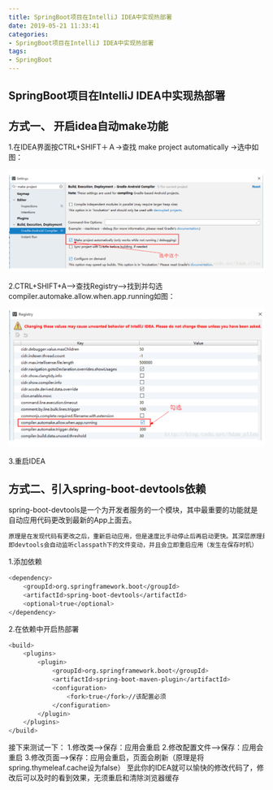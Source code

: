```yaml
---
title: SpringBoot项目在IntelliJ IDEA中实现热部署
date: 2019-05-21 11:33:41
categories: 
- SpringBoot项目在IntelliJ IDEA中实现热部署
tags: 
- SpringBoot
---
```


## SpringBoot项目在IntelliJ IDEA中实现热部署

## 方式一、 开启idea自动make功能
1.在IDEA界面按CTRL+SHIFT＋Ａ->查找 make project automatically ->选中如图：

![](/img/idea-springboot1.png)

<!--more-->

2.CTRL+SHIFT+A–>查找Registry–>找到并勾选compiler.automake.allow.when.app.running如图：

![](/img/idea-springboot2.png)

3.重启IDEA

## 方式二、引入spring-boot-devtools依赖

spring-boot-devtools是一个为开发者服务的一个模块，其中最重要的功能就是自动应用代码更改到最新的App上面去。

``` bash
原理是在发现代码有更改之后，重新启动应用，但是速度比手动停止后再启动更快。其深层原理是使用了两个ClassLoader，一个Classloader加载那些不会改变的类(第三方Jar包),另一个ClassLoader加载会更改的类，称为restart ClassLoader,这样在有代码更改的时候，原来的restartClassLoader被丢弃，重新创建一个restart ClassLoader，由于需要加载的类相比较少，所以实现了较快的重启时间。 
即devtools会自动监听classpath下的文件变动，并且会立即重启应用（发生在保存时机）
```

1.添加依赖

``` bash
<dependency>
    <groupId>org.springframework.boot</groupId>
    <artifactId>spring-boot-devtools</artifactId>
    <optional>true</optional>
</dependency>
```

2.在依赖中开启热部署

``` bash
<build>
    <plugins>
        <plugin>
            <groupId>org.springframework.boot</groupId>
            <artifactId>spring-boot-maven-plugin</artifactId>
            <configuration>
                <fork>true</fork>//该配置必须
            </configuration>
        </plugin>
    </plugins>
</build>
```

接下来测试一下：
1.修改类–>保存：应用会重启
2.修改配置文件–>保存：应用会重启
3.修改页面–>保存：应用会重启，页面会刷新（原理是将spring.thymeleaf.cache设为false）
至此你的IDEA就可以愉快的修改代码了，修改后可以及时的看到效果，无须重启和清除浏览器缓存
